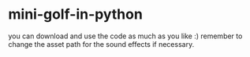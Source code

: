 # mini-golf-in-python

you can download and use the code as much as you like :)
remember to change the asset path for the sound effects if necessary.
